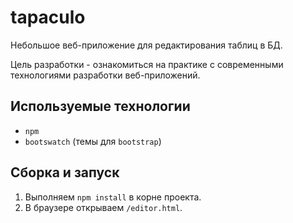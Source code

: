 # tapaculo
Небольшое веб-приложение для редактирования таблиц в БД. 

Цель разработки - ознакомиться на практике с современными технологиями разработки веб-приложений.

## Используемые технологии
- `npm`
- `bootswatch` (темы для `bootstrap`)

## Сборка и запуск
1. Выполняем `npm install` в корне проекта.
2. В браузере открываем `/editor.html`.